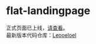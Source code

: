 # flat-landingpage

正式页面已上线，[请查看](https://flat.whiteboard.agora.io/)。   
最新版本代码仓库：[Leooeloel](https://github.com/Leooeloel/Flat-landingpage)
